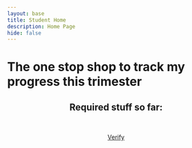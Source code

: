 ```yaml
---
layout: base
title: Student Home 
description: Home Page
hide: false
---
```

<html>
<head>
<meta name="viewport" content="width=device-width, initial-scale=1">
<style>
    p {text-align: center;}
    h2 {text-align: center;}
</style>
</head>
<body>
<h1>The one stop shop to track my progress this trimester</h1>
<h2>Required stuff so far:</h2></br>
<p><a href="https://nighthawkcoders.github.io/portfolio_2025/devops/tools/verify" target="_blank">Verify</a></p>


</body>  
</html>

